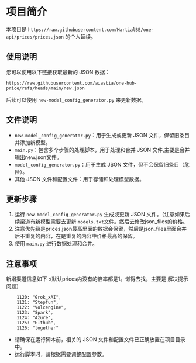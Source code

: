 # 项目简介

本项目是 `https://raw.githubusercontent.com/MartialBE/one-api/prices/prices.json` 的个人延续。

## 使用说明

您可以使用以下链接获取最新的 JSON 数据：

```https://raw.githubusercontent.com/aiastia/one-hub-price/refs/heads/main/new.json```

后续可以使用 `new-model_config_generator.py` 来更新数据。

## 文件说明

- `new-model_config_generator.py`：用于生成或更新 JSON 文件，保留旧条目并添加新模型。
- `main.py`：包含多个步骤的处理脚本，用于处理和合并 JSON 文件,主要是合并输出new.json文件。
- `model_config_generator.py`：用于生成 JSON 文件，但不会保留旧条目（危险）。
- 其他 JSON 文件和配置文件：用于存储和处理模型数据。

## 更新步骤

1. 运行 `new-model_config_generator.py` 生成或更新 JSON 文件。（注意如果后续渠道有新模型需要去更新 `models.txt`文件。然后去修改json_files的价格。
2. 注意优先级是prices.json最高里面的数据会保留，然后是json_files里面合并后不重复的内容，在是重复的内容中价格最高的保留。
3. 使用 `main.py` 进行数据处理和合并。

## 注意事项
新增渠道信息如下 :(默认prices内没有的倍率都是1。懒得去找，主要是 解决提示问题）
```
    1120: "Grok_xAI",
    1121: "Stepfun",
    1122: "Volcengine",
    1123: "Spark",
    1124: "Azure",
    1125: "GIthub",
    1126: "together"
```
- 请确保在运行脚本前，相关的 JSON 文件和配置文件已正确放置在项目目录中。
- 运行脚本时，请根据需要调整配置参数。
